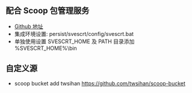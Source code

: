 配合 Scoop 包管理服务
--
 - [Github 地址](https://github.com/lukesampson/scoop)
 - 集成环境设置: persist/svescrt/config/svescrt.bat
 - 单独使用设置 SVESCRT_HOME 及 PATH 目录添加 %SVESCRT_HOME%\bin

自定义源
--
 - scoop bucket add twsihan https://github.com/twsihan/scoop-bucket
